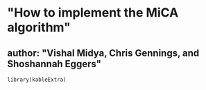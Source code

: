 # "How to implement the MiCA algorithm"
## author: "Vishal Midya, Chris Gennings, and Shoshannah Eggers"

`library(kableExtra)`
